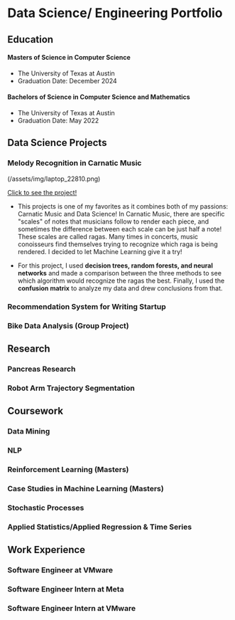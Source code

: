 # Data Science/ Engineering Portfolio

## Education
#### Masters of Science in Computer Science 
- The University of Texas at Austin 
- Graduation Date: December 2024

#### Bachelors of Science in Computer Science and Mathematics
- The University of Texas at Austin
- Graduation Date: May 2022

## Data Science Projects

### Melody Recognition in Carnatic Music

(/assets/img/laptop_22810.png)

[Click to see the project!](https://github.com/Shiviiii23/Carnatic-Music-ML/tree/main)
- This projects is one of my favorites as it combines both of my passions: Carnatic Music and Data Science! In Carnatic Music, there are specific "scales" of notes that musicians follow to render each piece, and sometimes the difference between each scale can be just half a note! These scales are called ragas. Many times in concerts, music conoisseurs find themselves trying to recognize which raga is being rendered. I decided to let Machine Learning give it a try!
  
- For this project, I used **decision trees, random forests, and neural networks** and made a comparison between the three methods to see which algorithm would recognize the ragas the best. Finally, I used the **confusion matrix** to analyze my data and drew conclusions from that.
  

### Recommendation System for Writing Startup

### Bike Data Analysis (Group Project)


## Research

### Pancreas Research

### Robot Arm Trajectory Segmentation 

## Coursework

### Data Mining

### NLP 

### Reinforcement Learning (Masters)


### Case Studies in Machine Learning (Masters)

### Stochastic Processes


### Applied Statistics/Applied Regression & Time Series


## Work Experience

### Software Engineer at VMware

### Software Engineer Intern at Meta

### Software Engineer Intern at VMware




